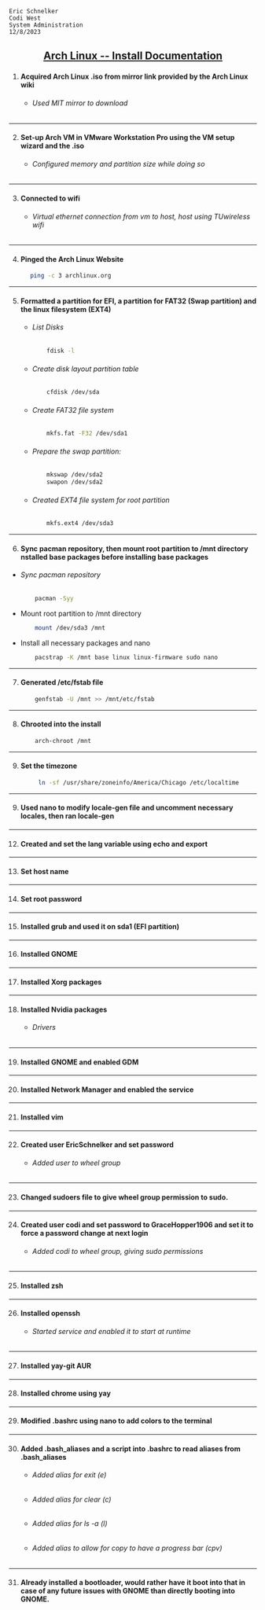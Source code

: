     Eric Schnelker
    Codi West
    System Administration
    12/8/2023
## <ins><p style="text-align: center;">Arch Linux -- Install Documentation</ins></p>
1. #### Acquired Arch Linux .iso from mirror link provided by the Arch Linux wiki
   * ###### Used MIT mirror to download
-----------------------
2. #### Set-up Arch VM in VMware Workstation Pro using the VM setup wizard and the .iso
   * ###### Configured memory and partition size while doing so
-----------------------
3. #### Connected to wifi
   * ###### Virtual ethernet connection from vm to host, host using TUwireless wifi
-----------------------
4. #### Pinged the Arch Linux Website
``` bash
      ping -c 3 archlinux.org
```
-----------------------
5. #### Formatted a partition for EFI, a partition for FAT32 (Swap partition) and the linux filesystem (EXT4)
   * ###### List Disks
     ``` bash
         fdisk -l
     ```
   * ###### Create disk layout partition table
     ``` bash
         cfdisk /dev/sda
     ```
   * ###### Create FAT32 file system
     ``` bash
         mkfs.fat -F32 /dev/sda1
     ```
   * ###### Prepare the swap partition:
     ``` bash
         mkswap /dev/sda2
         swapon /dev/sda2
     ```
   * ###### Created EXT4 file system for root partition
     ``` bash
         mkfs.ext4 /dev/sda3
     ```
-----------------------
6. #### Sync pacman repository, then mount root partition to /mnt directory nstalled base packages before installing base packages
  * ###### Sync pacman repository
     ``` bash
         pacman -Syy
     ```
  * Mount root partition to /mnt directory
     ``` bash
         mount /dev/sda3 /mnt
     ```
  * Install all necessary packages and nano
     ``` bash
         pacstrap -K /mnt base linux linux-firmware sudo nano
     ```
-----------------------
7. #### Generated /etc/fstab file
     ``` bash
         genfstab -U /mnt >> /mnt/etc/fstab
     ```
-----------------------
8. #### Chrooted into the install
     ``` bash
         arch-chroot /mnt
     ```
-----------------------
9. #### Set the timezone
    ``` bash
         ln -sf /usr/share/zoneinfo/America/Chicago /etc/localtime
    ```
-----------------------
9. #### Used nano to modify locale-gen file and uncomment necessary locales, then ran locale-gen
-----------------------
12. #### Created and set the lang variable using echo and export
-----------------------
13. #### Set host name
-----------------------
14. #### Set root password
-----------------------
15. #### Installed grub and used it on sda1 (EFI partition)
-----------------------
16. #### Installed GNOME
-----------------------
17. #### Installed Xorg packages
-----------------------
18. #### Installed Nvidia packages
    * ###### Drivers
-----------------------
19. #### Installed GNOME and enabled GDM
-----------------------
20. #### Installed Network Manager and enabled the service
-----------------------
21. #### Installed vim
-----------------------
22. #### Created user EricSchnelker and set password
    * ###### Added user to wheel group
-----------------------
23. #### Changed sudoers file to give wheel group permission to sudo.
-----------------------
24. #### Created user codi and set password to GraceHopper1906 and set it to force a password change at next login
    * ###### Added codi to wheel group, giving sudo permissions
-----------------------
25. #### Installed zsh
-----------------------
26. #### Installed openssh
    * ###### Started service and enabled it to start at runtime
-----------------------
27. #### Installed yay-git AUR
-----------------------
28. #### Installed chrome using yay
-----------------------
29. #### Modified .bashrc using nano to add colors to the terminal
-----------------------
30. #### Added .bash_aliases and a script into .bashrc to read aliases from .bash_aliases
    * ###### Added alias for exit (e)
    * ###### Added alias for clear (c)
    * ###### Added alias for ls -a (l)
    * ###### Added alias to allow for copy to have a progress bar (cpv)
-----------------------
31. #### Already installed a bootloader, would rather have it boot into that in case of any future issues with GNOME than directly booting into GNOME.
